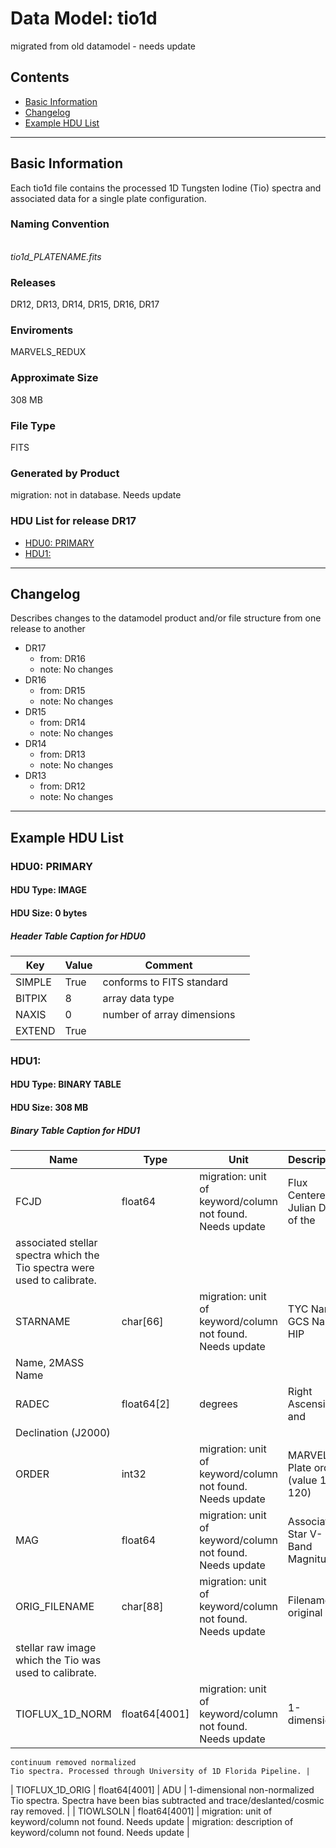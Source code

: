 # Data Model: tio1d


migrated from old datamodel - needs update


## Contents
- [Basic Information](#basic-information)
- [Changelog](#changelog)
- [Example HDU List](#example-hdu-list)


---

## Basic Information
Each tio1d file contains the processed 1D Tungsten Iodine (Tio) spectra and associated data for a single plate configuration.

### Naming Convention
<br/>  <i>tio1d_PLATENAME.fits</i> 

### Releases
DR12, DR13, DR14, DR15, DR16, DR17

### Enviroments
MARVELS_REDUX

### Approximate Size
308 MB

### File Type
FITS

### Generated by Product
migration: not in database. Needs update

### HDU List for release DR17
  - [HDU0: PRIMARY](#hdu0-primary)
  - [HDU1: ](#hdu1-)


---

## Changelog
Describes changes to the datamodel product and/or file structure from one release to another
 - DR17
   - from: DR16
   - note: No changes
 - DR16
   - from: DR15
   - note: No changes
 - DR15
   - from: DR14
   - note: No changes
 - DR14
   - from: DR13
   - note: No changes
 - DR13
   - from: DR12
   - note: No changes

---
## Example HDU List


### HDU0: PRIMARY


#### HDU Type: IMAGE
#### HDU Size:  0 bytes

##### Header Table Caption for HDU0
Key | Value | Comment | |
| --- | --- | --- | --- |
| SIMPLE | True | conforms to FITS standard |
| BITPIX | 8 | array data type |
| NAXIS | 0 | number of array dimensions |
| EXTEND | True |  |



### HDU1: 


#### HDU Type: BINARY TABLE
#### HDU Size:  308 MB

##### Binary Table Caption for HDU1
Name | Type | Unit | Description |
| --- | --- | --- | --- |
 | FCJD | float64 | migration: unit of keyword/column not found. Needs update | Flux Centered Julian Date of the
    associated stellar spectra which the Tio spectra were used to calibrate. |
 | STARNAME | char[66] | migration: unit of keyword/column not found. Needs update | TYC Name, GCS Name, HIP
    Name, 2MASS Name |
 | RADEC | float64[2] | degrees | Right Ascension and
    Declination (J2000) |
 | ORDER | int32 | migration: unit of keyword/column not found. Needs update | MARVELS Plate order (value 1-120) |
 | MAG | float64 | migration: unit of keyword/column not found. Needs update | Associated Star V-Band Magnitude |
 | ORIG_FILENAME | char[88] | migration: unit of keyword/column not found. Needs update | Filename of original
    stellar raw image which the Tio was used to calibrate. |
 | TIOFLUX_1D_NORM | float64[4001] | migration: unit of keyword/column not found. Needs update | 1-dimensional
    continuum removed normalized
    Tio spectra. Processed through University of 1D Florida Pipeline. |
 | TIOFLUX_1D_ORIG | float64[4001] | ADU | 1-dimensional
    non-normalized Tio spectra. Spectra have been bias subtracted and
    trace/deslanted/cosmic ray removed. |
 | TIOWLSOLN | float64[4001] | migration: unit of keyword/column not found. Needs update | migration: description of keyword/column not found. Needs update |


